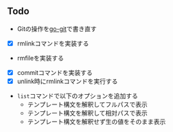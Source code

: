 ## Todo

- Gitの操作を[go-git](https://github.com/go-git/go-git)で書き直す
- [x] rmlinkコマンドを実装する
- rmfileを実装する
- [x] commitコマンドを実装する
- [x] unlink時にrmlinkコマンドを実行する
- `list`コマンドで以下のオプションを追加する
  - テンプレート構文を解釈してフルパスで表示
  - テンプレート構文を解釈して相対パスで表示
  - テンプレート構文を解釈せず生の値をそのまま表示
